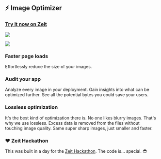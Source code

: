 ## ⚡️ Image Optimizer

### [Try it now on Zeit](https://zeit.co/integrations/image-optimizer)

![](https://zeit-int-images.mscoutermarsh.now.sh/1.png)

![](https://zeit-int-images.mscoutermarsh.now.sh/2.png)

### Faster page loads
Effortlessly reduce the size of your images.

### Audit your app
Analyze every image in your deployment. Gain insights into what can be optimized further.
See all the potential bytes you could save your users.

### Lossless optimization
It's the best kind of optimization there is. No one likes blurry images. That's why we use lossless. Excess data is removed from the files without touching image quality. Same super sharp images, just smaller and faster.

### ❤️ Zeit Hackathon
This was built in a day for the [Zeit Hackathon](https://zeit.co/hackathon). The code is... special. 😎
